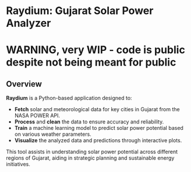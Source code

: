 # Raydium: Gujarat Solar Power Analyzer

# WARNING, very WIP - code is public despite not being meant for public



## Overview

**Raydium** is a Python-based application designed to:

- **Fetch** solar and meteorological data for key cities in Gujarat from the NASA POWER API.
- **Process** and **clean** the data to ensure accuracy and reliability.
- **Train** a machine learning model to predict solar power potential based on various weather parameters.
- **Visualize** the analyzed data and predictions through interactive plots.

This tool assists in understanding solar power potential across different regions of Gujarat, aiding in strategic planning and sustainable energy initiatives.

